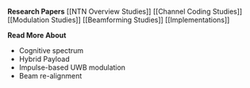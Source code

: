 
**Research Papers**
[[NTN Overview Studies]]
[[Channel Coding Studies]]
[[Modulation Studies]]
[[Beamforming Studies]]
[[Implementations]]


**Read More About**
- Cognitive spectrum
- Hybrid Payload
- Impulse-based UWB modulation 
- Beam re-alignment